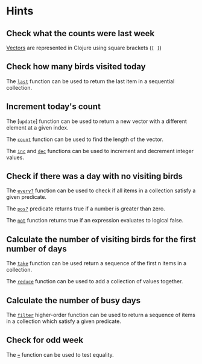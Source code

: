 # Hints

## Check what the counts were last week

[Vectors][vectors] are represented in Clojure using square brackets (`[ ]`)

## Check how many birds visited today

The [`last`][last] function can be used to return the last item in a sequential collection.

## Increment today's count

The [`update`] function can be used to return a new vector with a different element at a given index.

The [`count`][count] function can be used to find the length of the vector.

The [`inc`][inc] and [`dec`][dec] functions can be used to increment and decrement integer values.

## Check if there was a day with no visiting birds

The [`every?`][every?] function can be used to check if all items in a collection satisfy a given predicate.

The [`pos?`][pos?] predicate returns true if a number is greater than zero.

The [`not`][not] function returns true if an expression evaluates to logical false.

## Calculate the number of visiting birds for the first number of days

The [`take`][take] function can be used return a sequence of the first n items in a collection.

The [`reduce`][reduce] function can be used to add a collection of values together.

## Calculate the number of busy days

The [`filter`][filter] higher-order function can be used to return a sequence of items in a collection which satisfy a given predicate.

## Check for odd week

The [`=`][equality] function can be used to test equality.

[count]: https://clojuredocs.org/clojure.core/count
[dec]: https://clojuredocs.org/clojure.core/dec
[equality]: https://clojuredocs.org/clojure.core/=
[every?]: https://clojuredocs.org/clojure.core/every_q
[filter]: https://clojuredocs.org/clojure.core/filter
[inc]: https://clojuredocs.org/clojure.core/inc
[last]: https://clojuredocs.org/clojure.core/last
[not]: https://clojuredocs.org/clojure.core/not
[pos?]: https://clojuredocs.org/clojure.core/pos_q
[reduce]: https://clojuredocs.org/clojure.core/reduce
[take]: https://clojuredocs.org/clojure.core/take
[update]: https://clojuredocs.org/clojure.core/update
[vectors]: https://clojure.org/guides/learn/sequential_colls#_vectors